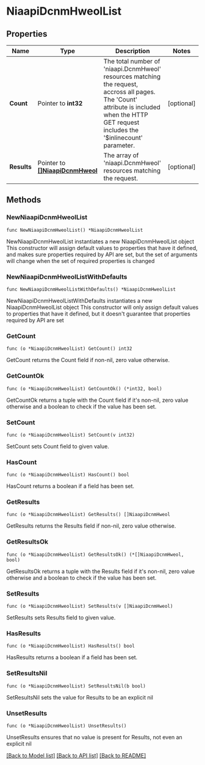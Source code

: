 # NiaapiDcnmHweolList

## Properties

Name | Type | Description | Notes
------------ | ------------- | ------------- | -------------
**Count** | Pointer to **int32** | The total number of &#39;niaapi.DcnmHweol&#39; resources matching the request, accross all pages. The &#39;Count&#39; attribute is included when the HTTP GET request includes the &#39;$inlinecount&#39; parameter. | [optional] 
**Results** | Pointer to [**[]NiaapiDcnmHweol**](niaapi.DcnmHweol.md) | The array of &#39;niaapi.DcnmHweol&#39; resources matching the request. | [optional] 

## Methods

### NewNiaapiDcnmHweolList

`func NewNiaapiDcnmHweolList() *NiaapiDcnmHweolList`

NewNiaapiDcnmHweolList instantiates a new NiaapiDcnmHweolList object
This constructor will assign default values to properties that have it defined,
and makes sure properties required by API are set, but the set of arguments
will change when the set of required properties is changed

### NewNiaapiDcnmHweolListWithDefaults

`func NewNiaapiDcnmHweolListWithDefaults() *NiaapiDcnmHweolList`

NewNiaapiDcnmHweolListWithDefaults instantiates a new NiaapiDcnmHweolList object
This constructor will only assign default values to properties that have it defined,
but it doesn't guarantee that properties required by API are set

### GetCount

`func (o *NiaapiDcnmHweolList) GetCount() int32`

GetCount returns the Count field if non-nil, zero value otherwise.

### GetCountOk

`func (o *NiaapiDcnmHweolList) GetCountOk() (*int32, bool)`

GetCountOk returns a tuple with the Count field if it's non-nil, zero value otherwise
and a boolean to check if the value has been set.

### SetCount

`func (o *NiaapiDcnmHweolList) SetCount(v int32)`

SetCount sets Count field to given value.

### HasCount

`func (o *NiaapiDcnmHweolList) HasCount() bool`

HasCount returns a boolean if a field has been set.

### GetResults

`func (o *NiaapiDcnmHweolList) GetResults() []NiaapiDcnmHweol`

GetResults returns the Results field if non-nil, zero value otherwise.

### GetResultsOk

`func (o *NiaapiDcnmHweolList) GetResultsOk() (*[]NiaapiDcnmHweol, bool)`

GetResultsOk returns a tuple with the Results field if it's non-nil, zero value otherwise
and a boolean to check if the value has been set.

### SetResults

`func (o *NiaapiDcnmHweolList) SetResults(v []NiaapiDcnmHweol)`

SetResults sets Results field to given value.

### HasResults

`func (o *NiaapiDcnmHweolList) HasResults() bool`

HasResults returns a boolean if a field has been set.

### SetResultsNil

`func (o *NiaapiDcnmHweolList) SetResultsNil(b bool)`

 SetResultsNil sets the value for Results to be an explicit nil

### UnsetResults
`func (o *NiaapiDcnmHweolList) UnsetResults()`

UnsetResults ensures that no value is present for Results, not even an explicit nil

[[Back to Model list]](../README.md#documentation-for-models) [[Back to API list]](../README.md#documentation-for-api-endpoints) [[Back to README]](../README.md)



